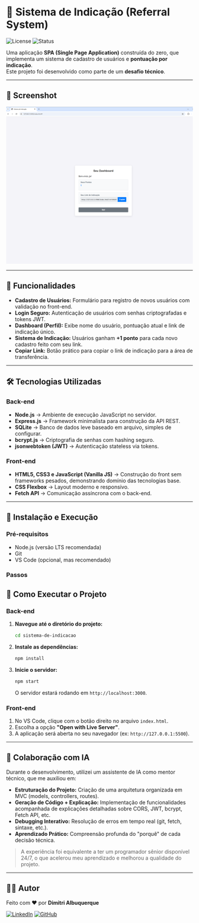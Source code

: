 # 🌟 Sistema de Indicação (Referral System)

![License](https://img.shields.io/badge/license-MIT-blue.svg)
![Status](https://img.shields.io/badge/status-concluído-brightgreen)

Uma aplicação **SPA (Single Page Application)** construída do zero, que implementa um sistema de cadastro de usuários e **pontuação por indicação**.  
Este projeto foi desenvolvido como parte de um **desafio técnico**.

---

## 📸 Screenshot
![Dashboard](./dashboard.png)

---

## 🎯 Funcionalidades

- **Cadastro de Usuários:** Formulário para registro de novos usuários com validação no front-end.  
- **Login Seguro:** Autenticação de usuários com senhas criptografadas e tokens JWT.  
- **Dashboard (Perfil):** Exibe nome do usuário, pontuação atual e link de indicação único.  
- **Sistema de Indicação:** Usuários ganham **+1 ponto** para cada novo cadastro feito com seu link.  
- **Copiar Link:** Botão prático para copiar o link de indicação para a área de transferência.  

---

## 🛠️ Tecnologias Utilizadas

### Back-end
- **Node.js** → Ambiente de execução JavaScript no servidor.  
- **Express.js** → Framework minimalista para construção da API REST.  
- **SQLite** → Banco de dados leve baseado em arquivo, simples de configurar.  
- **bcrypt.js** → Criptografia de senhas com hashing seguro.  
- **jsonwebtoken (JWT)** → Autenticação stateless via tokens.  

### Front-end
- **HTML5, CSS3 e JavaScript (Vanilla JS)** → Construção do front sem frameworks pesados, demonstrando domínio das tecnologias base.  
- **CSS Flexbox** → Layout moderno e responsivo.  
- **Fetch API** → Comunicação assíncrona com o back-end.  

---

## 🚀 Instalação e Execução

### Pré-requisitos
- Node.js (versão LTS recomendada)  
- Git  
- VS Code (opcional, mas recomendado)  

### Passos

## 🚀 Como Executar o Projeto

### Back-end
1.  **Navegue até o diretório do projeto:**
    ```bash
    cd sistema-de-indicacao
    ```
2.  **Instale as dependências:**
    ```bash
    npm install
    ```
3.  **Inicie o servidor:**
    ```bash
    npm start
    ```
    O servidor estará rodando em `http://localhost:3000`.

### Front-end
1.  No VS Code, clique com o botão direito no arquivo `index.html`.
2.  Escolha a opção **"Open with Live Server"**.
3.  A aplicação será aberta no seu navegador (ex: `http://127.0.0.1:5500`).

---

## 🤖 Colaboração com IA

Durante o desenvolvimento, utilizei um assistente de IA como mentor técnico, que me auxiliou em:

* **Estruturação do Projeto:** Criação de uma arquitetura organizada em MVC (models, controllers, routes).
* **Geração de Código + Explicação:** Implementação de funcionalidades acompanhada de explicações detalhadas sobre CORS, JWT, bcrypt, Fetch API, etc.
* **Debugging Interativo:** Resolução de erros em tempo real (git, fetch, sintaxe, etc.).
* **Aprendizado Prático:** Compreensão profunda do "porquê" de cada decisão técnica.

> A experiência foi equivalente a ter um programador sênior disponível 24/7, o que acelerou meu aprendizado e melhorou a qualidade do projeto.

---

## 👨‍💻 Autor

Feito com ❤️ por **Dimitri Albuquerque**

[![LinkedIn](https://img.shields.io/badge/LinkedIn-0077B5?style=for-the-badge&logo=linkedin&logoColor=white)](https://www.linkedin.com/in/dimitri-albuquerque-66b32b278/)
[![GitHub](https://img.shields.io/badge/GitHub-181717?style=for-the-badge&logo=github&logoColor=white)](https://github.com/Dimitri7)